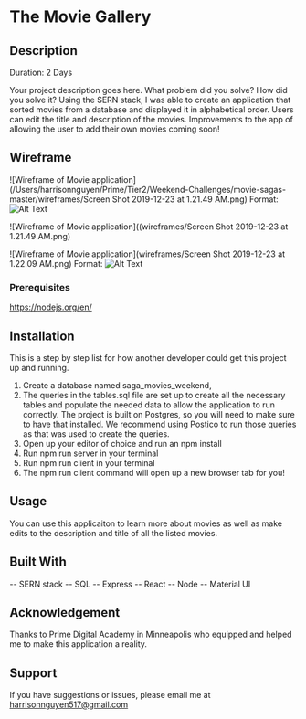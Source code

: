 # The Movie Gallery

## Description

Duration: 2 Days

Your project description goes here. What problem did you solve? How did you solve it?
Using the SERN stack, I was able to create an application that sorted movies from a database and displayed it in alphabetical order. Users can edit the title and description of the movies. Improvements to the app of allowing the user to add their own movies coming soon!

<!-- To see the fully functional site, please visit: DEPLOYED VERSION OF APP -->

## Wireframe
![Wireframe of Movie application](/Users/harrisonnguyen/Prime/Tier2/Weekend-Challenges/movie-sagas-master/wireframes/Screen Shot 2019-12-23 at 1.21.49 AM.png)
Format: ![Alt Text](url)

![Wireframe of Movie application]((wireframes/Screen Shot 2019-12-23 at 1.21.49 AM.png)

![Wireframe of Movie application](wireframes/Screen Shot 2019-12-23 at 1.22.09 AM.png)
Format: ![Alt Text](url)

### Prerequisites

https://nodejs.org/en/

## Installation
This is a step by step list for how another developer could get this project up and running.

1. Create a database named saga_movies_weekend,
2. The queries in the tables.sql file are set up to create all the necessary tables and populate the needed data to allow the application to run correctly. The project is built on Postgres, so you will need to make sure to have that installed. We recommend using Postico to run those queries as that was used to create the queries.
3. Open up your editor of choice and run an npm install
4. Run npm run server in your terminal
5. Run npm run client in your terminal
6. The npm run client command will open up a new browser tab for you!

## Usage
You can use this applicaiton to learn more about movies as well as make edits to the description and title of all the listed movies. 

## Built With
-- SERN stack
-- SQL
-- Express
-- React
-- Node
-- Material UI

## Acknowledgement
Thanks to Prime Digital Academy in Minneapolis who equipped and helped me to make this application a reality.

## Support
If you have suggestions or issues, please email me at harrisonnguyen517@gmail.com
